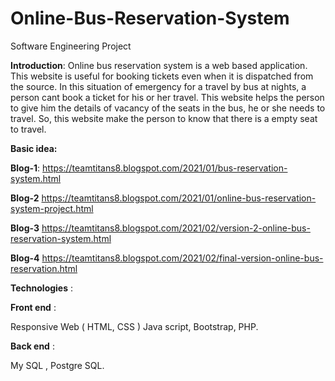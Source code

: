 # Online-Bus-Reservation-System
Software Engineering Project 

**Introduction**:
 Online bus reservation system is a web based application. 
 This website is useful for booking tickets even when it is dispatched from the source.
 In this situation of emergency for a travel by bus at nights, a person cant book a ticket for his or her travel. 
 This website helps the person to give him the details of vacancy of the seats in the bus, he or she needs to travel.
 So, this website make the person to know that there is a empty seat to travel.
 
 **Basic idea:**
 
 **Blog-1**: https://teamtitans8.blogspot.com/2021/01/bus-reservation-system.html
 
 **Blog-2** https://teamtitans8.blogspot.com/2021/01/online-bus-reservation-system-project.html
 
**Blog-3**  https://teamtitans8.blogspot.com/2021/02/version-2-online-bus-reservation-system.html

**Blog-4** https://teamtitans8.blogspot.com/2021/02/final-version-online-bus-reservation.html

 
  **Technologies** :
 
**Front end** : 

Responsive Web ( HTML, CSS )
Java script,
Bootstrap,
PHP.

**Back end** : 

My SQL ,
Postgre SQL.

